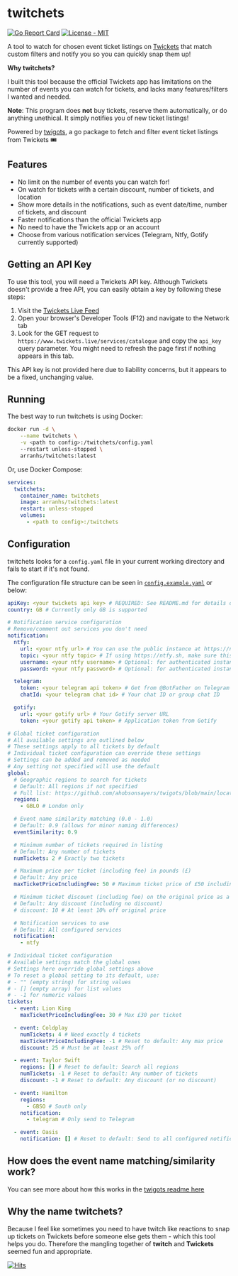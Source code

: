 # twitchets

[![Go Report Card](https://goreportcard.com/badge/github.com/ahobsonsayers/twitchets)](https://goreportcard.com/report/github.com/ahobsonsayers/twitchets)
[![License - MIT](https://img.shields.io/badge/License-MIT-9C27B0)](LICENSE)

A tool to watch for chosen event ticket listings on [Twickets](https://www.twickets.live) that match custom filters and notify you so you can quickly snap them up!

**Why twitchets?**

I built this tool because the official Twickets app has limitations on the number of events you can watch for tickets, and lacks many features/filters I wanted and needed.

**Note**: This program does **not** buy tickets, reserve them automatically, or do anything unethical. It simply notifies you of new ticket listings!

Powered by [twigots](https://github.com/ahobsonsayers/twigots), a go package to fetch and filter event ticket listings from Twickets 🎟️

## Features

- No limit on the number of events you can watch for!
- On watch for tickets with a certain discount, number of tickets, and location
- Show more details in the notifications, such as event date/time, number of tickets, and discount
- Faster notifications than the official Twickets app
- No need to have the Twickets app or an account
- Choose from various notification services (Telegram, Ntfy, Gotify currently supported)

## Getting an API Key

To use this tool, you will need a Twickets API key. Although Twickets doesn't provide a free API, you can easily obtain a key by following these steps:

1.  Visit the [Twickets Live Feed](https://www.twickets.live/app/catalog/browse)
2.  Open your browser's Developer Tools (F12) and navigate to the Network tab
3.  Look for the GET request to `https://www.twickets.live/services/catalogue` and copy the `api_key` query parameter. You might need to refresh the page first if nothing appears in this tab.

This API key is not provided here due to liability concerns, but it appears to be a fixed, unchanging value.

## Running

The best way to run twitchets is using Docker:

```bash
docker run -d \
    --name twitchets \
    -v <path to config>:/twitchets/config.yaml
    --restart unless-stopped \
    arranhs/twitchets:latest
```

Or, use Docker Compose:

```yaml
services:
  twitchets:
    container_name: twitchets
    image: arranhs/twitchets:latest
    restart: unless-stopped
    volumes:
      - <path to config>:/twitchets
```

## Configuration

twitchets looks for a `config.yaml` file in your current working directory and fails to start if it's not found.

The configuration file structure can be seen in [`config.example.yaml`](./config.example.yaml) or below:

```yaml
apiKey: <your twickets api key> # REQUIRED: See README.md for details on how to obtain
country: GB # Currently only GB is supported

# Notification service configuration
# Remove/comment out services you don't need
notification:
  ntfy:
    url: <your ntfy url> # You can use the public instance at https://ntfy.sh
    topic: <your ntfy topic> # If using https://ntfy.sh, make sure this is unique to you!
    username: <your ntfy username> # Optional: for authenticated instances
    password: <your ntfy password> # Optional: for authenticated instances

  telegram:
    token: <your telegram api token> # Get from @BotFather on Telegram
    chatId: <your telegram chat id> # Your chat ID or group chat ID

  gotify:
    url: <your gotify url> # Your Gotify server URL
    token: <your gotify api token> # Application token from Gotify

# Global ticket configuration
# All available settings are outlined below
# These settings apply to all tickets by default
# Individual ticket configuration can override these settings
# Settings can be added and removed as needed
# Any setting not specified will use the default
global:
  # Geographic regions to search for tickets
  # Default: All regions if not specified
  # Full list: https://github.com/ahobsonsayers/twigots/blob/main/location.go#L79-L90
  regions:
    - GBLO # London only

  # Event name similarity matching (0.0 - 1.0)
  # Default: 0.9 (allows for minor naming differences)
  eventSimilarity: 0.9

  # Minimum number of tickets required in listing
  # Default: Any number of tickets
  numTickets: 2 # Exactly two tickets

  # Maximum price per ticket (including fee) in pounds (£)
  # Default: Any price
  maxTicketPriceIncludingFee: 50 # Maximum ticket price of £50 including fee

  # Minimum ticket discount (including fee) on the original price as a percentage
  # Default: Any discount (including no discount)
  # discount: 10 # At least 10% off original price

  # Notification services to use
  # Default: All configured services
  notification:
    - ntfy

# Individual ticket configuration
# Available settings match the global ones
# Settings here override global settings above
# To reset a global setting to its default, use:
# - "" (empty string) for string values
# - [] (empty array) for list values
# - -1 for numeric values
tickets:
  - event: Lion King
    maxTicketPriceIncludingFee: 30 # Max £30 per ticket

  - event: Coldplay
    numTickets: 4 # Need exactly 4 tickets
    maxTicketPriceIncludingFee: -1 # Reset to default: Any max price
    discount: 25 # Must be at least 25% off

  - event: Taylor Swift
    regions: [] # Reset to default: Search all regions
    numTickets: -1 # Reset to default: Any number of tickets
    discount: -1 # Reset to default: Any discount (or no discount)

  - event: Hamilton
    regions:
      - GBSO # South only
    notification:
      - telegram # Only send to Telegram

  - event: Oasis
    notification: [] # Reset to default: Send to all configured notification services
```

## How does the event name matching/similarity work?

You can see more about how this works in the [twigots readme here](https://github.com/ahobsonsayers/twigots#how-does-the-event-name-matchingsimilarity-work)

## Why the name twitchets?

Because I feel like sometimes you need to have twitch like reactions to snap up tickets on Twickets before someone else gets them - which this tool helps you do. Therefore the mangling together of **twitch** and **Twickets** seemed fun and appropriate.

[![Hits](https://hits.sh/github.com/ahobsonsayers/twitchets.svg?view=today-total&label=Visitors%20Day%20%2F%20Total)](https://hits.sh/github.com/ahobsonsayers/twitchets/)
